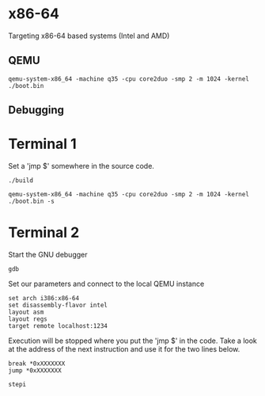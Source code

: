 x86-64
======

Targeting x86-64 based systems (Intel and AMD)


QEMU
----

	qemu-system-x86_64 -machine q35 -cpu core2duo -smp 2 -m 1024 -kernel ./boot.bin


Debugging
---------

Terminal 1
==========

Set a 'jmp $' somewhere in the source code.

	./build

	qemu-system-x86_64 -machine q35 -cpu core2duo -smp 2 -m 1024 -kernel ./boot.bin -s


Terminal 2
===========

Start the GNU debugger

	gdb

Set our parameters and connect to the local QEMU instance

	set arch i386:x86-64
	set disassembly-flavor intel
	layout asm
	layout regs
	target remote localhost:1234

Execution will be stopped where you put the 'jmp $' in the code. Take a look at the address of the next instruction and use it for the two lines below.

	break *0xXXXXXXX
	jump *0xXXXXXXX

	stepi
